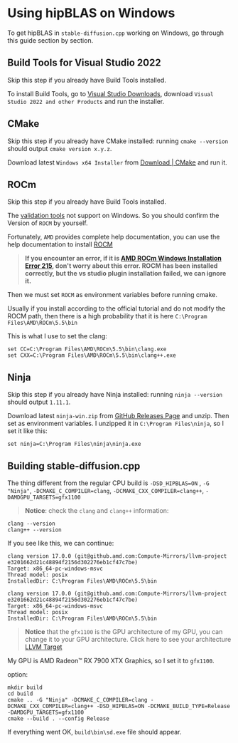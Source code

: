# Using hipBLAS on Windows

To get hipBLAS in `stable-diffusion.cpp` working on Windows, go through this guide section by section.

## Build Tools for Visual Studio 2022

Skip this step if you already have Build Tools installed.

To install Build Tools, go to [Visual Studio Downloads](https://visualstudio.microsoft.com/vs/), download `Visual Studio 2022 and other Products` and run the installer.

## CMake

Skip this step if you already have CMake installed: running `cmake --version` should output `cmake version x.y.z`.

Download latest `Windows x64 Installer` from [Download | CMake](https://cmake.org/download/) and run it.

## ROCm

Skip this step if you already have Build Tools installed.

The [validation tools](https://rocm.docs.amd.com/en/latest/reference/validation_tools.html) not support on Windows. So you should confirm the Version of `ROCM` by yourself.

Fortunately, `AMD` provides complete help documentation, you can use the help documentation to install [ROCM](https://rocm.docs.amd.com/en/latest/deploy/windows/quick_start.html)

>**If you encounter an error, if it is [AMD ROCm Windows Installation Error 215](https://github.com/RadeonOpenCompute/ROCm/issues/2363), don't worry about this error. ROCM has been installed correctly, but the vs studio plugin installation failed, we can ignore it.**

Then we must set `ROCM` as environment variables before running cmake.

Usually if you install according to the official tutorial and do not modify the ROCM path, then there is a high probability that it is here `C:\Program Files\AMD\ROCm\5.5\bin`

This is what I use to set the clang:
```Commandline
set CC=C:\Program Files\AMD\ROCm\5.5\bin\clang.exe
set CXX=C:\Program Files\AMD\ROCm\5.5\bin\clang++.exe
```

## Ninja

Skip this step if you already have Ninja installed: running `ninja --version` should output `1.11.1`.

Download latest `ninja-win.zip` from [GitHub Releases Page](https://github.com/ninja-build/ninja/releases/tag/v1.11.1) and unzip. Then set as environment variables. I unzipped it in `C:\Program Files\ninja`, so I set it like this:

```Commandline
set ninja=C:\Program Files\ninja\ninja.exe
```
## Building stable-diffusion.cpp

The thing different from the regular CPU build is `-DSD_HIPBLAS=ON` ,
`-G "Ninja"`, `-DCMAKE_C_COMPILER=clang`, `-DCMAKE_CXX_COMPILER=clang++`, `-DAMDGPU_TARGETS=gfx1100`

>**Notice**: check the `clang` and `clang++` information:
```Commandline
clang --version
clang++ --version
```

If you see like this, we can continue:
```
clang version 17.0.0 (git@github.amd.com:Compute-Mirrors/llvm-project e3201662d21c48894f2156d302276eb1cf47c7be)
Target: x86_64-pc-windows-msvc
Thread model: posix
InstalledDir: C:\Program Files\AMD\ROCm\5.5\bin
```

```
clang version 17.0.0 (git@github.amd.com:Compute-Mirrors/llvm-project e3201662d21c48894f2156d302276eb1cf47c7be)
Target: x86_64-pc-windows-msvc
Thread model: posix
InstalledDir: C:\Program Files\AMD\ROCm\5.5\bin
```

>**Notice** that the `gfx1100` is the GPU architecture of my GPU, you can change it to your GPU architecture. Click here to see your architecture [LLVM Target](https://rocm.docs.amd.com/en/latest/release/windows_support.html#windows-supported-gpus)

My GPU is AMD Radeon™ RX 7900 XTX Graphics, so I set it to `gfx1100`.

option:

```commandline
mkdir build
cd build
cmake .. -G "Ninja" -DCMAKE_C_COMPILER=clang -DCMAKE_CXX_COMPILER=clang++ -DSD_HIPBLAS=ON -DCMAKE_BUILD_TYPE=Release -DAMDGPU_TARGETS=gfx1100
cmake --build . --config Release
```

If everything went OK, `build\bin\sd.exe` file should appear.

